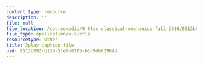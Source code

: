 ```yaml
---
content_type: resource
description: ''
file: null
file_location: /coursemedia/8-01sc-classical-mechanics-fall-2016/8513b092b1365fef8185b1d9db62964d_z5JfWSocZUQ.vtt
file_type: application/x-subrip
resourcetype: Other
title: 3play caption file
uid: 8513b092-b136-5fef-8185-b1d9db62964d
---
```

